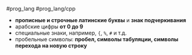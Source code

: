 #prog_lang #prog_lang/cpp

- **прописные и строчные латинские буквы** и **знак подчеркивания**
- арабские цифры **от 0 до 9**
- специальные знаки, например, `{`, `%`, `#` и т.д.
- пробельные символы: **пробел, символы табуляции, символы перехода на новую строку**